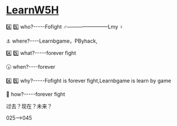 # [LearnW5H](LearnW5H)

:four: :five: who?-----Fofight :male_sign:————————Lmy :female_sign:

:anchor: where?----Learnbgame，PByhack,

:four: :five: what?-----forever fight

:clock530: when?----forever

:four: :five: why?-----Fofight is forever fight,Learnbgame is learn by game

:repeat_one: how?-----forever fight


过去？现在？未来？

025——>045

